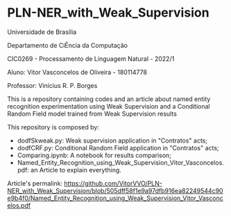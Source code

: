 # PLN-NER_with_Weak_Supervision

Universidade de Brasília 


Departamento de CiÊncia da Computação 


CIC0269 - Processamento de Linguagem Natural - 2022/1

Aluno: Vitor Vasconcelos de Oliveira - 180114778

Professor: Vinícius R. P. Borges

This is a repository containing codes and an article about named entity recognition experimentation using Weak Supervision and a Conditional Random Field model trained from Weak Supervision results

This repository is composed by:
  * dodfSkweak.py: Weak supervision application in "Contratos" acts;
  * dodfCRF.py: Conditional Random Field application in "Contratos" acts;
  * Comparing.ipynb: A notebook for results comparison;
  * Named_Entity_Recognition_using_Weak_Supervision_Vitor_Vasconcelos.pdf: an Article to explain everything.

Article's permalink: https://github.com/VitorVVO/PLN-NER_with_Weak_Supervision/blob/505dff58f1e9a97dfb916ea82249544c90e9b4f0/Named_Entity_Recognition_using_Weak_Supervision_Vitor_Vasconcelos.pdf
